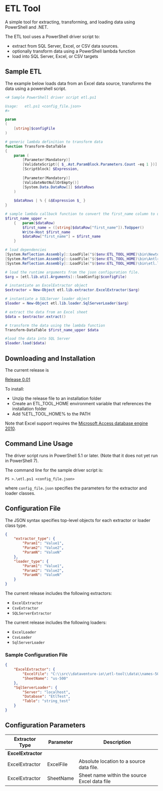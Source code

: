 # ETL Tool #

A simple tool for extracting, transforming, and loading data using PowerShell and .NET.

The ETL tool uses a PowerShell driver script to:
* extract from SQL Server, Excel, or CSV data sources.
* optionally transform data using a PowerShell lambda function
* load into SQL Server, Excel, or CSV targets


## Sample ETL ##

The example below loads data from an Excel data source, transforms the data using a powershell script.

```powershell 
<# Sample PowerShell driver script etl.ps1

Usage:   etl.ps1 <config_file.json>
#>

param
(
    [string]$configFile
)

# generic lambda definition to transform data
function Transform-DataTable
{
    param (
        [Parameter(Mandatory)]
        [ValidateScript({ $_.Ast.ParamBlock.Parameters.Count -eq 1 })]
        [Scriptblock] $Expression,
 
        [Parameter(Mandatory)]
        [ValidateNotNullOrEmpty()]
        [System.Data.DataRow[]] $dataRows
    )
 
    $dataRows | % { &$Expression $_ }
}

# sample lambda callback function to convert the first_name column to uppercase
$first_name_upper = 
    {   param($dataRow) 
        $first_name = ([string]$dataRow["first_name"]).ToUpper()
        Write-Host $first_name
        $dataRow["first_name"] = $first_name
    }

# load dependencies
[System.Reflection.Assembly]::LoadFile("$($env:ETL_TOOL_HOME)\bin\Newtonsoft.Json.dll")
[System.Reflection.Assembly]::LoadFile("$($env:ETL_TOOL_HOME)\bin\Antlr4.Runtime.dll")
[System.Reflection.Assembly]::LoadFile("$($env:ETL_TOOL_HOME)\bin\etl.lib.dll")

# load the runtime arguments from the json configuration file.
$arg = [etl.lib.util.Arguments]::loadConfig($configFile)

# instantiate an ExcelExtractor object
$extractor = New-Object etl.lib.extractor.ExcelExtractor($arg)

# instantiate a SQLServer loader object
$loader = New-Object etl.lib.loader.SqlServerLoader($arg)

# extract the data from an Excel sheet
$data = $extractor.extract()

# transform the data using the lambda function
Transform-DataTable $first_name_upper $data

#load the data into SQL Server
$loader.load($data)
```

## Downloading and Installation ##

The current release is

[Release 0.01](releases/etl-tool-0.01.zip )

To install:

* Unzip the release file to an installation folder
* Create an ETL_TOOL_HOME environment variable that references the installation folder
* Add %ETL_TOOL_HOME% to the PATH

Note that Excel support requires the [Microsoft Access database engine 2010](https://www.microsoft.com/en-US/download/details.aspx?id=13255).

## Command Line Usage ##

The driver script runs in PowerShell 5.1 or later.  (Note that it does not yet run in PowerShell 7).

The command line for the sample driver script is:

`PS >.\etl.ps1 <config_file.json>`

where `config_file.json` specifies the parameters for the extractor and loader classes.

## Configuration File ##

The JSON syntax specifies top-level objects for each extractor or loader class type.

```json
{
	"extractor_type": {
		"Param1": "Value1",
		"Param2": "Value2",
		"ParamN": "ValueN"
	},
	"loader_type": {
		"Param1": "Value1",
		"Param2": "Value2",
		"ParamN": "ValueN"
	}
}
```

The current release includes the following extractors:

* `ExcelExtractor`
* `CsvExtractor`
* `SQLServerExtractor`

The current release includes the following loaders:

* `ExcelLoader`
* `CsvLoader`
* `SqlServerLoader`

### Sample Configuration File ###
```json
{
	"ExcelExtractor": {
		"ExcelFile": "C:\\src\\dataventure-io\\etl-tool\\data\\names-500.xlsx",
		"SheetName": "us-500"
	},
	"SqlServerLoader": {
		"Server": "localhost",
		"Database": "EtlTest",
		"Table": "string_test"
	}
}
```

## Configuration Parameters ##

Extractor Type | Parameter | Description
---------------|-----------|----------------------------------------------| 
**ExcelExtractor**  |    |   |
ExcelExtractor | ExcelFile | Absolute location to a source data file. |
ExcelExtractor | SheetName | Sheet name within the source Excel data file |

